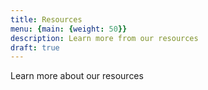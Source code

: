 ```yaml
---
title: Resources
menu: {main: {weight: 50}}
description: Learn more from our resources
draft: true
---
```


Learn more about our resources 
